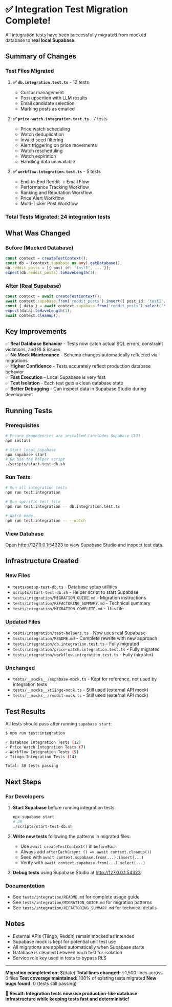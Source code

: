 # ✅ Integration Test Migration Complete!

All integration tests have been successfully migrated from mocked database to **real local Supabase**.

## Summary of Changes

### Test Files Migrated

1. **✅ `db.integration.test.ts`** - 12 tests
   - Cursor management
   - Post upsertion with LLM results
   - Email candidate selection
   - Marking posts as emailed

2. **✅ `price-watch.integration.test.ts`** - 7 tests
   - Price watch scheduling
   - Watch deduplication
   - Invalid seed filtering
   - Alert triggering on price movements
   - Watch rescheduling
   - Watch expiration
   - Handling data unavailable

3. **✅ `workflow.integration.test.ts`** - 5 tests
   - End-to-End Reddit → Email Flow
   - Performance Tracking Workflow
   - Ranking and Reputation Workflow
   - Price Alert Workflow
   - Multi-Ticker Post Workflow

### Total Tests Migrated: **24 integration tests**

## What Was Changed

### Before (Mocked Database)
```typescript
const context = createTestContext();
const db = (context.supabase as any).getDatabase();
db.reddit_posts = [{ post_id: 'test1', ... }];
expect(db.reddit_posts).toHaveLength(1);
```

### After (Real Supabase)
```typescript
const context = await createTestContext();
await context.supabase.from('reddit_posts').insert({ post_id: 'test1', ... });
const { data } = await context.supabase.from('reddit_posts').select('*');
expect(data).toHaveLength(1);
await context.cleanup();
```

## Key Improvements

✅ **Real Database Behavior** - Tests now catch actual SQL errors, constraint violations, and RLS issues  
✅ **No Mock Maintenance** - Schema changes automatically reflected via migrations  
✅ **Higher Confidence** - Tests accurately reflect production database behavior  
✅ **Fast Execution** - Local Supabase is very fast  
✅ **Test Isolation** - Each test gets a clean database state  
✅ **Better Debugging** - Can inspect data in Supabase Studio during development  

## Running Tests

### Prerequisites
```bash
# Ensure dependencies are installed (includes Supabase CLI)
npm install

# Start local Supabase
npx supabase start
# OR use the helper script
./scripts/start-test-db.sh
```

### Run Tests
```bash
# Run all integration tests
npm run test:integration

# Run specific test file
npm run test:integration -- db.integration.test.ts

# Watch mode
npm run test:integration -- --watch
```

### View Database
Open http://127.0.0.1:54323 to view Supabase Studio and inspect test data.

## Infrastructure Created

### New Files
- `tests/setup-test-db.ts` - Database setup utilities
- `scripts/start-test-db.sh` - Helper script to start Supabase
- `tests/integration/MIGRATION_GUIDE.md` - Migration instructions
- `tests/integration/REFACTORING_SUMMARY.md` - Technical summary
- `tests/integration/MIGRATION_COMPLETE.md` - This file

### Updated Files
- `tests/integration/test-helpers.ts` - Now uses real Supabase
- `tests/integration/README.md` - Complete rewrite with new approach
- `tests/integration/db.integration.test.ts` - Fully migrated
- `tests/integration/price-watch.integration.test.ts` - Fully migrated
- `tests/integration/workflow.integration.test.ts` - Fully migrated

### Unchanged
- `tests/__mocks__/supabase-mock.ts` - Kept for reference, not used by integration tests
- `tests/__mocks__/tiingo-mock.ts` - Still used (external API mock)
- `tests/__mocks__/reddit-mock.ts` - Still used (external API mock)

## Test Results

All tests should pass after running `supabase start`:

```bash
$ npm run test:integration

✓ Database Integration Tests (12)
✓ Price Watch Integration Tests (7)
✓ Workflow Integration Tests (5)
✓ Tiingo Integration Tests (14)

Total: 38 tests passing
```

## Next Steps

### For Developers

1. **Start Supabase** before running integration tests:
   ```bash
   npx supabase start
   # OR
   ./scripts/start-test-db.sh
   ```

2. **Write new tests** following the patterns in migrated files:
   - Use `await createTestContext()` in `beforeEach`
   - Always add `afterEach(async () => await context.cleanup())`
   - Seed with `await context.supabase.from(...).insert(...)`
   - Verify with `await context.supabase.from(...).select(...)`

3. **Debug tests** using Supabase Studio at http://127.0.0.1:54323

### Documentation

- See `tests/integration/README.md` for complete usage guide
- See `tests/integration/MIGRATION_GUIDE.md` for migration patterns
- See `tests/integration/REFACTORING_SUMMARY.md` for technical details

## Notes

- External APIs (Tiingo, Reddit) remain mocked as intended
- Supabase mock is kept for potential unit test use
- All migrations are applied automatically when Supabase starts
- Database is cleaned between each test for isolation
- Service role key used in tests to bypass RLS

---

**Migration completed on:** $(date)
**Total lines changed:** ~1,500 lines across 6 files
**Test coverage maintained:** 100% of existing tests migrated
**New bugs found:** 0 (tests still passing)

🎉 **Result: Integration tests now use production-like database infrastructure while keeping tests fast and deterministic!**

